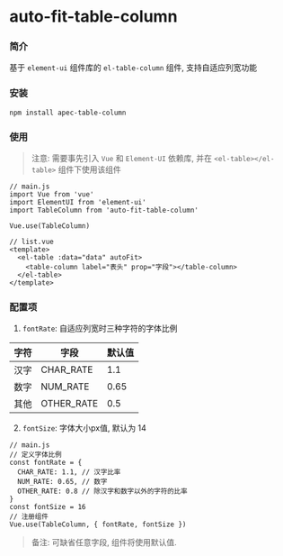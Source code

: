 # auto-fit-table-column

### 简介
基于 `element-ui` 组件库的 `el-table-column` 组件, 支持自适应列宽功能
### 安装
```
npm install apec-table-column
```

### 使用
> 注意: 需要事先引入 `Vue` 和 `Element-UI` 依赖库, 并在 `<el-table></el-table>` 组件下使用该组件
```
// main.js
import Vue from 'vue'
import ElementUI from 'element-ui'
import TableColumn from 'auto-fit-table-column'

Vue.use(TableColumn)
```
```
// list.vue
<template>
  <el-table :data="data" autoFit>
    <table-column label="表头" prop="字段"></table-column>
  </el-table>
</template>
```

### 配置项
1. `fontRate`:
自适应列宽时三种字符的字体比例

| 字符 | 字段 | 默认值 |
| ---- | ---- | ---- |
| 汉字 | CHAR_RATE | 1.1 |
| 数字 | NUM_RATE | 0.65 |
| 其他 | OTHER_RATE | 0.5 |

2. `fontSize`:
字体大小px值, 默认为 14

```
// main.js
// 定义字体比例
const fontRate = {
  CHAR_RATE: 1.1, // 汉字比率
  NUM_RATE: 0.65, // 数字
  OTHER_RATE: 0.8 // 除汉字和数字以外的字符的比率
}
const fontSize = 16
// 注册组件
Vue.use(TableColumn, { fontRate, fontSize })
```
> 备注: 可缺省任意字段, 组件将使用默认值.

